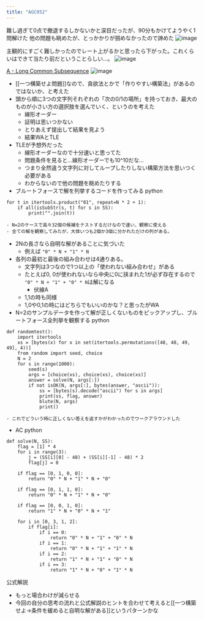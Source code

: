 ```yaml
---
title: "AGC052"
---
```


難し過ぎて0点で撤退するしかないかと涙目だったが、90分もかけてようやく1問解けた
他の問題も眺めたが、とっかかりが掴めなかったので諦めた
![image](https://gyazo.com/c53876b197c7249dda9cf2a2b4b1418e/thumb/1000)

主観的にすごく難しかったのでレート上がるかと思ったら下がった。これくらいはできて当たり前だということらしい…。
![image](https://gyazo.com/66c270de964038a555735b3454023271/thumb/1000)

[A - Long Common Subsequence](https://atcoder.jp/contests/agc052/tasks/agc052_a)
![image](https://gyazo.com/6cf081a57a9cdab37bc93950e9df8a50/thumb/1000)
- [[一つ構築せよ問題]]なので、貪欲法とかで「作りやすい構築法」があるのではないか、と考えた
- 頭から順に3つの文字列それぞれの「次の0/1の場所」を持っておき、最大のものが小さい方の選択肢を選んでいく、というのを考えた
    - 線形オーダー
    - 証明は思いつかない
    - とりあえず提出して結果を見よう
    - 結果WAとTLE
- TLEが予想外だった
    - 線形オーダーなので十分速いと思ってた
    - 問題条件を見ると…線形オーダーでも10^10だな…
    - つまり全然違う文字列に対してループしたりしない構築方法を思いつく必要がある
    - わからないので他の問題を眺めたりする
- ブルートフォースで解を列挙するコードを作ってみる
python

```
for t in itertools.product("01", repeat=N * 2 + 1):
    if all(isSubStr(s, t) for s in SS):
        print("".join(t))
```

    - N=2のケースで高々32個の候補をテストするだけなので速い、観察に使える
    - 全ての解を観察してみたが、大体いつも2個か3個に分かれただけの列がある。
- 2Nの長さなら自明な解があることに気づいた
    - 例えば `"0" * N + "1" * N`
- 各列の最初と最後の組み合わせは4通りある。
    - 文字列は3つなので1つ以上の「使われない組み合わせ」がある
    - たとえば0, 0が使われないなら中央に0に挟まれた1が必ず存在するので `"0" * N + "1" + "0" * N`は解になる
        - 伏線A
    - 1,1の時も同様
    - 1,0や0,1の時にはどちらでもいいのかな？と思ったがWA
- N=2のサンプルデータを作って解が正しくないものをピックアップし、ブルートフォース全列挙を観察する
python

```
def randomtest():
    import itertools
    xs = [bytes(x) for x in set(itertools.permutations([48, 48, 49, 49], 4))]
    from random import seed, choice
    N = 2
    for s in range(1000):
        seed(s)
        args = [choice(xs), choice(xs), choice(xs)]
        answer = solve(N, args[:])
        if not isOK(N, args[:], bytes(answer, "ascii")):
            ss = [bytes(s).decode("ascii") for s in args]
            print(ss, flag, answer)
            blute(N, args)
            print()
```

    - これでどういう時に正しくない答えを返すかがわかったのでワークアラウンドした
- AC
python

```
def solve(N, SS):
    flag = [1] * 4
    for i in range(3):
        j = (SS[i][0] - 48) + (SS[i][-1] - 48) * 2
        flag[j] = 0

    if flag == [0, 1, 0, 0]:
        return "0" * N + "1" * N + "0"

    if flag == [0, 1, 1, 0]:
        return "0" * N + "1" * N + "0"

    if flag == [0, 0, 1, 0]:
        return "1" * N + "0" * N + "1"

    for i in [0, 3, 1, 2]:
        if flag[i]:
            if i == 0:
                return "0" * N + "1" + "0" * N
            if i == 1:
                return "0" * N + "1" + "1" * N
            if i == 2:
                return "1" * N + "1" + "0" * N
            if i == 3:
                return "1" * N + "0" + "1" * N
```


公式解説
- もっと場合わけが減らせる
- 今回の自分の思考の流れと公式解説のヒントを合わせて考えると[[一つ構築せよ→条件を緩めると自明な解がある]]というパターンかな

